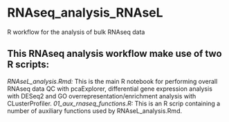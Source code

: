 # RNAseq_analysis_RNAseL
R workflow for the analysis of bulk RNAseq data

## This RNAseq analysis workflow make use of two R scripts:
*RNAseL_analysis.Rmd:* This is the main R notebook for performing overall RNAseq data QC with pcaExplorer, differential gene expression analysis with DESeq2 and GO overrepresentation/enrichment analysis with CLusterProfiler.
*01_aux_rnaseq_functions.R:* This is an R scrip containing a number of auxiliary functions used by RNAseL_analysis.Rmd.
